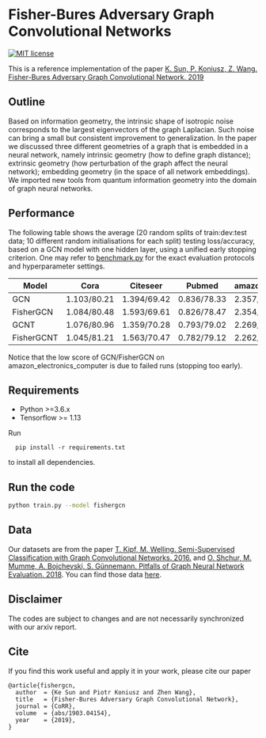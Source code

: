 # Fisher-Bures Adversary Graph Convolutional Networks

[![MIT license](https://img.shields.io/badge/License-MIT-blue.svg)](https://opensource.org/licenses/MIT)

This is a reference implementation of the paper [K. Sun, P. Koniusz, Z. Wang. Fisher-Bures Adversary Graph Convolutional Network. 2019](https://arxiv.org/abs/1903.04154)

## Outline

Based on information geometry, the intrinsic shape of isotropic noise corresponds to the largest eigenvectors of the graph Laplacian. Such noise can bring a small but consistent improvement to generalization. In the paper we discussed three different geometries of a graph that is embedded in a neural network, namely intrinsic geometry (how to define graph distance); extrinsic geometry (how perturbation of the graph affect the neural network); embedding geometry (in the space of all network embeddings). We imported new tools from quantum information geometry into the domain of graph neural networks.

## Performance

The following table shows the average (20 random splits of train:dev:test data; 10 different random initialisations for each split) testing loss/accuracy, based on a GCN model with one hidden layer, using a unified early stopping criterion. One may refer to [benchmark.py](scripts/benchmark.py) for the exact evaluation protocols and hyperparameter settings.

| Model | Cora | Citeseer | Pubmed | amazon_electronics_computers | amazon_electronics_photo |
| --- | --- | --- | --- | --- | --- |
| GCN |        1.103/80.21 | 1.394/69.42 | 0.836/78.33 | 2.357/37.75 | 1.998/71.03 |
| FisherGCN |  1.084/80.48 | 1.593/69.61 | 0.826/78.47 | 2.354/40.73 | 1.992/72.34 |
| GCNT |       1.076/80.96 | 1.359/70.28 | 0.793/79.02 | 2.269/68.48 | 1.938/79.4  |
| FisherGCNT | 1.045/81.21 | 1.563/70.47 | 0.782/79.12 | 2.262/70.4  | 1.928/81.12 |

Notice that the low score of GCN/FisherGCN on amazon_electronics_computer is due to failed runs (stopping too early).

## Requirements
- Python >=3.6.x
- Tensorflow >= 1.13

Run
```
  pip install -r requirements.txt
```
to install all dependencies.

## Run the code

```bash
python train.py --model fishergcn
```

## Data

Our datasets are from the paper [T. Kipf, M. Welling. Semi-Supervised Classification with Graph Convolutional Networks. 2016.](https://arxiv.org/abs/1609.02907) and [O. Shchur, M. Mumme, A. Bojchevski, S. Günnemann. Pitfalls of Graph Neural Network Evaluation. 2018](https://arxiv.org/abs/1811.05868). You can find those data [here](gcn/data).

## Disclaimer

The codes are subject to changes and are not necessarily synchronized with our arxiv report.

## Cite

If you find this work useful and apply it in your work, please cite our paper

```
@article{fishergcn,
  author  = {Ke Sun and Piotr Koniusz and Zhen Wang},
  title   = {Fisher-Bures Adversary Graph Convolutional Network},
  journal = {CoRR},
  volume  = {abs/1903.04154},
  year    = {2019},
}
```
